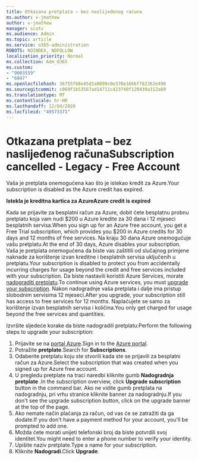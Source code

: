 ```yaml
---
title: Otkazana pretplata – bez naslijeđenog računa
ms.author: v-jmathew
author: v-jmathew
manager: scotv
ms.audience: Admin
ms.topic: article
ms.service: o365-administration
ROBOTS: NOINDEX, NOFOLLOW
localization_priority: Normal
ms.collection: Adm_O365
ms.custom:
- "9003559"
- "6847"
ms.openlocfilehash: 36755f68e45d3a0099c0e378e166bff82362e490
ms.sourcegitcommit: c069f1b53567ad14711c423740f120439a312a60
ms.translationtype: MT
ms.contentlocale: hr-HR
ms.lasthandoff: 12/04/2020
ms.locfileid: "49573371"
---
```

# <a name="subscription-cancelled---legacy---free-account"></a><span data-ttu-id="24765-102">Otkazana pretplata – bez naslijeđenog računa</span><span class="sxs-lookup"><span data-stu-id="24765-102">Subscription cancelled - Legacy - Free Account</span></span>

<span data-ttu-id="24765-103">Vaša je pretplata onemogućena kao što je istekao kredit za Azure.</span><span class="sxs-lookup"><span data-stu-id="24765-103">Your subscription is disabled as the Azure credit has expired.</span></span>

<span data-ttu-id="24765-104">**Istekla je kreditna kartica za Azure**</span><span class="sxs-lookup"><span data-stu-id="24765-104">**Azure credit is expired**</span></span>

<span data-ttu-id="24765-105">Kada se prijavite za besplatni račun za Azure, dobit ćete besplatnu probnu pretplatu koja vam nudi $200 u Azure kredite za 30 dana i 12 mjeseci besplatnih servisa.</span><span class="sxs-lookup"><span data-stu-id="24765-105">When you sign up for an Azure free account, you get a Free Trial subscription, which provides you $200 in Azure credits for 30 days and 12 months of free services.</span></span> <span data-ttu-id="24765-106">Na kraju 30 dana Azure onemogućuje vašu pretplatu.</span><span class="sxs-lookup"><span data-stu-id="24765-106">At the end of 30 days, Azure disables your subscription.</span></span> <span data-ttu-id="24765-107">Vaša je pretplata onemogućena da biste vas zaštitili od slučajnog primjene naknade za korištenje izvan kreditne i besplatnih servisa uključenih u pretplatu.</span><span class="sxs-lookup"><span data-stu-id="24765-107">Your subscription is disabled to protect you from accidentally incurring charges for usage beyond the credit and free services included with your subscription.</span></span> <span data-ttu-id="24765-108">Da biste nastavili koristiti Azure Services, morate [nadograditi pretplatu](https://docs.microsoft.com/azure/cost-management-billing/manage/upgrade-azure-subscription).</span><span class="sxs-lookup"><span data-stu-id="24765-108">To continue using Azure services, you must [upgrade your subscription](https://docs.microsoft.com/azure/cost-management-billing/manage/upgrade-azure-subscription).</span></span> <span data-ttu-id="24765-109">Nakon nadogradnje vaša pretplata i dalje ima pristup slobodnim servisima 12 mjeseci.</span><span class="sxs-lookup"><span data-stu-id="24765-109">After you upgrade, your subscription still has access to free services for 12 months.</span></span> <span data-ttu-id="24765-110">Naplaćujete se samo za korištenje izvan besplatnih servisa i količina.</span><span class="sxs-lookup"><span data-stu-id="24765-110">You only get charged for usage beyond the free services and quantities.</span></span>

<span data-ttu-id="24765-111">Izvršite sljedeće korake da biste nadogradili pretplatu:</span><span class="sxs-lookup"><span data-stu-id="24765-111">Perform the following steps to upgrade your subscription:</span></span>

1. <span data-ttu-id="24765-112">Prijavite se na [portal Azure](https://portal.azure.com/).</span><span class="sxs-lookup"><span data-stu-id="24765-112">Sign in to the [Azure portal](https://portal.azure.com/).</span></span>
2. <span data-ttu-id="24765-113">Potražite **pretplate**.</span><span class="sxs-lookup"><span data-stu-id="24765-113">Search for **Subscriptions**.</span></span>
3. <span data-ttu-id="24765-114">Odaberite pretplatu koju ste stvorili kada ste se prijavili za besplatni račun za Azure.</span><span class="sxs-lookup"><span data-stu-id="24765-114">Select the subscription that was created when you signed up for Azure free account.</span></span>
4. <span data-ttu-id="24765-115">U pregledu pretplate na traci naredbi kliknite gumb **Nadogradnja pretplate** .</span><span class="sxs-lookup"><span data-stu-id="24765-115">In the subscription overview, click **Upgrade subscription** button in the command bar.</span></span> <span data-ttu-id="24765-116">Ako ne vidite gumb pretplata na nadogradnju, pri vrhu stranice kliknite banner za nadogradnju.</span><span class="sxs-lookup"><span data-stu-id="24765-116">If you don't see the upgrade subscription button, click on the upgrade banner at the top of the page.</span></span>
5. <span data-ttu-id="24765-117">Ako nemate način plaćanja za račun, od vas će se zatražiti da ga dodate.</span><span class="sxs-lookup"><span data-stu-id="24765-117">If you don't have a payment method for your account, you'll be prompted to add one.</span></span>
6. <span data-ttu-id="24765-118">Možda ćete morati unijeti telefonski broj da biste potvrdili svoj identitet.</span><span class="sxs-lookup"><span data-stu-id="24765-118">You might need to enter a phone number to verify your identity.</span></span>
7. <span data-ttu-id="24765-119">Upišite naziv pretplate.</span><span class="sxs-lookup"><span data-stu-id="24765-119">Type a name for your subscription.</span></span>
8. <span data-ttu-id="24765-120">Kliknite  **Nadogradi**.</span><span class="sxs-lookup"><span data-stu-id="24765-120">Click  **Upgrade**.</span></span>

